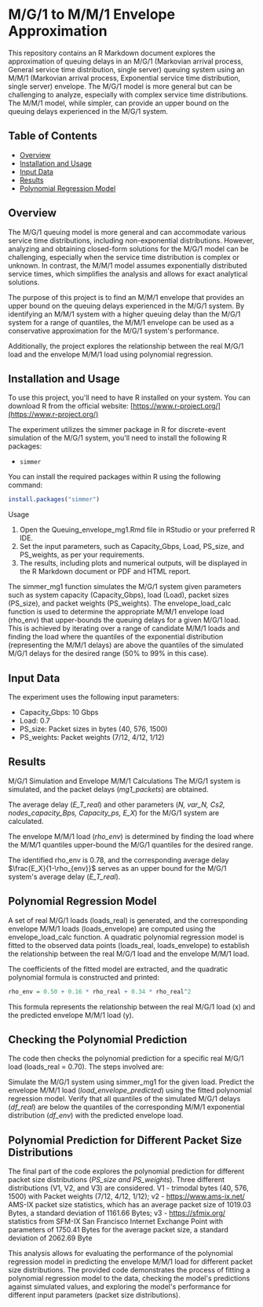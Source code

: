 # M/G/1 to M/M/1 Envelope Approximation

This repository contains an R Markdown document explores the approximation of queuing delays in an M/G/1 (Markovian arrival process, General service time distribution, single server) queuing system using an M/M/1 (Markovian arrival process, Exponential service time distribution, single server) envelope. The M/G/1 model is more general but can be challenging to analyze, especially with complex service time distributions. The M/M/1 model, while simpler, can provide an upper bound on the queuing delays experienced in the M/G/1 system.

## Table of Contents

- [Overview](#overview)
- [Installation and Usage](#usage)
- [Input Data](#inputdata)
- [Results](#results)
- [Polynomial Regression Model](#PolynomialR)

## Overview

The M/G/1 queuing model is more general and can accommodate various service time distributions, including non-exponential distributions. However, analyzing and obtaining closed-form solutions for the M/G/1 model can be challenging, especially when the service time distribution is complex or unknown. In contrast, the M/M/1 model assumes exponentially distributed service times, which simplifies the analysis and allows for exact analytical solutions.

The purpose of this project is to find an M/M/1 envelope that provides an upper bound on the queuing delays experienced in the M/G/1 system. By identifying an M/M/1 system with a higher queuing delay than the M/G/1 system for a range of quantiles, the M/M/1 envelope can be used as a conservative approximation for the M/G/1 system's performance.

Additionally, the project explores the relationship between the real M/G/1 load and the envelope M/M/1 load using polynomial regression.

## Installation and Usage

To use this project, you'll need to have R installed on your system. You can download R from the official website: [https://www.r-project.org/](https://www.r-project.org/)

The experiment utilizes the simmer package in R for discrete-event simulation of the M/G/1 system, you'll need to install the following R packages:

- `simmer`

You can install the required packages within R using the following command:

```r
install.packages("simmer")
```
Usage
1. Open the Queuing_envelope_mg1.Rmd file in RStudio or your preferred R IDE.
2. Set the input parameters, such as Capacity_Gbps, Load, PS_size, and PS_weights, as per your requirements.
3. The results, including plots and numerical outputs, will be displayed in the R Markdown document or PDF and HTML report.

The simmer_mg1 function simulates the M/G/1 system given parameters such as system capacity (Capacity_Gbps), load (Load), packet sizes (PS_size), and packet weights (PS_weights).
The envelope_load_calc function is used to determine the appropriate M/M/1 envelope load (rho_env) that upper-bounds the queuing delays for a given M/G/1 load. This is achieved by iterating over a range of candidate M/M/1 loads and finding the load where the quantiles of the exponential distribution (representing the M/M/1 delays) are above the quantiles of the simulated M/G/1 delays for the desired range (50% to 99% in this case).

## Input Data
The experiment uses the following input parameters:

* Capacity_Gbps: 10 Gbps
* Load: 0.7
* PS_size: Packet sizes in bytes (40, 576, 1500)
* PS_weights: Packet weights (7/12, 4/12, 1/12)


## Results
M/G/1 Simulation and Envelope M/M/1 Calculations
The M/G/1 system is simulated, and the packet delays (_mg1_packets_) are obtained.

The average delay (_E_T_real_) and other parameters (_N, var_N, Cs2, nodes_capacity_Bps, Capacity_ps, E_X_) for the M/G/1 system are calculated.

The envelope M/M/1 load (_rho_env_) is determined by finding the load where the M/M/1 quantiles upper-bound the M/G/1 quantiles for the desired range.

The identified rho_env is 0.78, and the corresponding average delay $\frac{E_X}{1-\rho_{env}}$ serves as an upper bound for the M/G/1 system's average delay (_E_T_real_).


## Polynomial Regression Model

A set of real M/G/1 loads (loads_real) is generated, and the corresponding envelope M/M/1 loads (loads_envelope) are computed using the envelope_load_calc function.
A quadratic polynomial regression model is fitted to the observed data points (loads_real, loads_envelope) to establish the relationship between the real M/G/1 load and the envelope M/M/1 load.

The coefficients of the fitted model are extracted, and the quadratic polynomial formula is constructed and printed:
```r
rho_env = 0.50 + 0.16 * rho_real + 0.34 * rho_real^2
```

This formula represents the relationship between the real M/G/1 load (x) and the predicted envelope M/M/1 load (y).

## Checking the Polynomial Prediction
The code then checks the polynomial prediction for a specific real M/G/1 load (loads_real = 0.70). The steps involved are:

Simulate the M/G/1 system using simmer_mg1 for the given load.
Predict the envelope M/M/1 load (_load_envelope_predicted_) using the fitted polynomial regression model.
Verify that all quantiles of the simulated M/G/1 delays (_df_real_) are below the quantiles of the corresponding M/M/1 exponential distribution (_df_env_) with the predicted envelope load.

## Polynomial Prediction for Different Packet Size Distributions
The final part of the code explores the polynomial prediction for different packet size distributions (_PS_size and PS_weights_). Three different distributions (V1, V2, and V3) are considered.
V1 - trimodal bytes (40, 576, 1500) with Packet weights (7/12, 4/12, 1/12);
v2 - https://www.ams-ix.net/ AMS-IX packet size statistics, which has an average packet size of 1019.03 Bytes, a standard deviation of 1161.66 Bytes;
v3 - https://sfmix.org/ statistics from SFM-IX San Francisco Internet Exchange Point with parameters of 1750.41 Bytes for the average packet size, a standard deviation of 2062.69 Byte

This analysis allows for evaluating the performance of the polynomial regression model in predicting the envelope M/M/1 load for different packet size distributions.
The provided code demonstrates the process of fitting a polynomial regression model to the data, checking the model's predictions against simulated values, and exploring the model's performance for different input parameters (packet size distributions).
